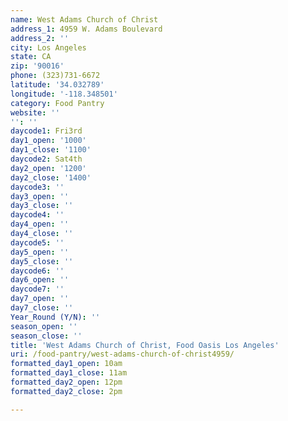 ```yaml
---
name: West Adams Church of Christ
address_1: 4959 W. Adams Boulevard
address_2: ''
city: Los Angeles
state: CA
zip: '90016'
phone: (323)731-6672
latitude: '34.032789'
longitude: '-118.348501'
category: Food Pantry
website: ''
'': ''
daycode1: Fri3rd
day1_open: '1000'
day1_close: '1100'
daycode2: Sat4th
day2_open: '1200'
day2_close: '1400'
daycode3: ''
day3_open: ''
day3_close: ''
daycode4: ''
day4_open: ''
day4_close: ''
daycode5: ''
day5_open: ''
day5_close: ''
daycode6: ''
day6_open: ''
daycode7: ''
day7_open: ''
day7_close: ''
Year_Round (Y/N): ''
season_open: ''
season_close: ''
title: 'West Adams Church of Christ, Food Oasis Los Angeles'
uri: /food-pantry/west-adams-church-of-christ4959/
formatted_day1_open: 10am
formatted_day1_close: 11am
formatted_day2_open: 12pm
formatted_day2_close: 2pm

---
```

